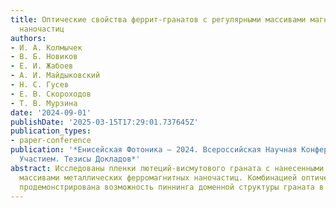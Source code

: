 ```yaml
---
title: Оптические свойства феррит-гранатов с регулярными массивами магнитных металлических
  наночастиц
authors:
- И. А. Колмычек
- В. Б. Новиков
- Е. И. Жабоев
- А. И. Майдыковский
- Н. С. Гусев
- Е. В. Скороходов
- Т. В. Мурзина
date: '2024-09-01'
publishDate: '2025-03-15T17:29:01.737645Z'
publication_types:
- paper-conference
publication: '*Енисейская Фотоника – 2024. Всероссийская Научная Конференция С Международным
  Участием. Тезисы Докладов*'
abstract: Исследованы пленки лютеций-висмутового граната с нанесенными на них регулярными
  массивами металлических ферромагнитных наночастиц. Комбинацией оптических методов
  продемонстрирована возможность пиннинга доменной структуры граната в таких структурах.
---
```


